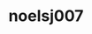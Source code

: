 ---
title: noelsj007
github: https://github.com/noelsj007
mode: dark
transition: 3s
archetype:
- Little Bit of Everything
---